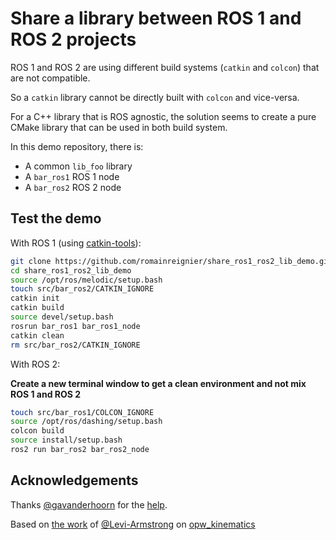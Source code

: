 # Share a library between ROS 1 and ROS 2 projects

ROS 1 and ROS 2 are using different build systems (`catkin` and `colcon`) that are not compatible.

So a `catkin` library cannot be directly built with `colcon` and vice-versa.

For a C++ library that is ROS agnostic, the solution seems to create a pure CMake library that can be used in both build system.

In this demo repository, there is:

- A common `lib_foo` library
- A `bar_ros1` ROS 1 node
- A `bar_ros2` ROS 2 node

## Test the demo

With ROS 1 (using [catkin-tools](https://catkin-tools.readthedocs.io/en/latest/)):
```bash
git clone https://github.com/romainreignier/share_ros1_ros2_lib_demo.git
cd share_ros1_ros2_lib_demo
source /opt/ros/melodic/setup.bash
touch src/bar_ros2/CATKIN_IGNORE
catkin init
catkin build
source devel/setup.bash
rosrun bar_ros1 bar_ros1_node
catkin clean
rm src/bar_ros2/CATKIN_IGNORE
```

With ROS 2:

**Create a new terminal window to get a clean environment and not mix ROS 1 and ROS 2**

```bash
touch src/bar_ros1/COLCON_IGNORE
source /opt/ros/dashing/setup.bash
colcon build
source install/setup.bash
ros2 run bar_ros2 bar_ros2_node
```

## Acknowledgements

Thanks [@gavanderhoorn](https://github.com/gavanderhoorn) for the [help](https://answers.ros.org/question/328239/how-to-share-a-library-between-ros-1-and-ros-2/).

Based on [the work](https://github.com/Jmeyer1292/opw_kinematics/pull/25) of [@Levi-Armstrong](https://github.com/Levi-Armstrong) on [opw_kinematics](https://github.com/Jmeyer1292/opw_kinematics)